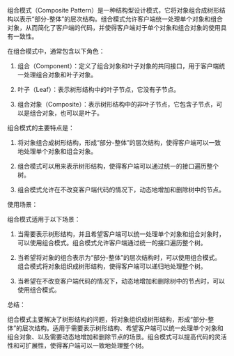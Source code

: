 组合模式（Composite Pattern）是一种结构型设计模式，它将对象组合成树形结构以表示“部分-整体”的层次结构。组合模式允许客户端统一处理单个对象和组合对象，从而简化了客户端的代码，并使得客户端对于单个对象和组合对象的使用具有一致性。

在组合模式中，通常包含以下角色：

1. 组合（Component）：定义了组合对象和叶子对象的共同接口，用于客户端统一处理组合对象和叶子对象。

2. 叶子（Leaf）：表示树形结构中的叶子节点，它没有子节点。

3. 组合对象（Composite）：表示树形结构中的非叶子节点，它包含子节点，可以是组合对象，也可以是叶子。

组合模式的主要特点是：

1. 将对象组合成树形结构，形成“部分-整体”的层次结构，使得客户端可以一致地处理单个对象和组合对象。

2. 组合模式可以用来表示树形结构，使得客户端可以通过统一的接口遍历整个树。

3. 组合模式允许在不改变客户端代码的情况下，动态地增加和删除树中的节点。

使用场景：

组合模式适用于以下场景：

1. 当需要表示树形结构，并且希望客户端可以统一处理单个对象和组合对象时，可以使用组合模式。组合模式允许客户端通过统一的接口遍历整个树。

2. 当希望将对象的组合表示为“部分-整体”的层次结构时，可以使用组合模式。组合模式将对象组织成树形结构，使得客户端可以递归地处理整个树。

3. 当希望在不改变客户端代码的情况下，动态地增加和删除树中的节点时，可以使用组合模式。

总结：

组合模式主要解决了树形结构的问题，将对象组织成树形结构，形成“部分-整体”的层次结构。适用于需要表示树形结构、希望客户端可以统一处理单个对象和组合对象、以及需要动态地增加和删除节点的场景。组合模式可以提高代码的灵活性和可扩展性，使得客户端可以一致地处理整个树。